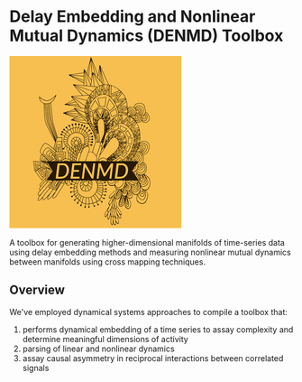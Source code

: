 # Delay Embedding and Nonlinear Mutual Dynamics (DENMD) Toolbox
<!-- ![Model](assets/new_logo.png) -->
![Model](assets/DENMD-logos_3.jpeg)
<!-- ![Model](assets/DENMD-logos_transparent.png)
![Model](assets/DENMD-logos_white.png)
![Model](assets/DENMD-logos_black.png) -->

A toolbox for generating higher-dimensional manifolds of time-series data using delay embedding methods and measuring nonlinear mutual dynamics between manifolds using cross mapping techniques.

## Overview

We've employed dynamical systems approaches to compile a toolbox that:
1. performs dynamical embedding of a time series to assay complexity and determine meaningful dimensions of activity
2. parsing of linear and nonlinear dynamics
3. assay causal asymmetry in reciprocal interactions between correlated signals
